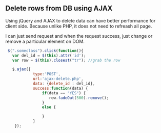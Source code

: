 ## Delete rows from DB using AJAX

Using jQuery and AJAX to delete data can have better performance for client side. Because unlike PHP, it does not need to refreash all page.

I can just send request and when the request success, just change or remove a particular element on DOM.
```javascript
 $(".someclass").click(function(){
   var del_id = $(this).attr('id');
   var row = $(this).closest("tr"); //grab the row

   $.ajax({
            type:'POST',
            url:'ajax-delete.php',
            data: {delete_id : del_id},
            success:function(data) {
                if(data == "YES") {
                   row.fadeOut(500).remove();
                } 
                else {

                }   
            }
    });
```
